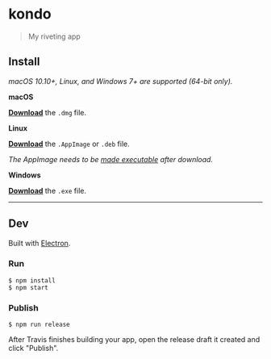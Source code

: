 # kondo

> My riveting app


## Install

*macOS 10.10+, Linux, and Windows 7+ are supported (64-bit only).*

**macOS**

[**Download**](https://github.com/xapphire13/undefined/releases/latest) the `.dmg` file.

**Linux**

[**Download**](https://github.com/xapphire13/undefined/releases/latest) the `.AppImage` or `.deb` file.

*The AppImage needs to be [made executable](http://discourse.appimage.org/t/how-to-make-an-appimage-executable/80) after download.*

**Windows**

[**Download**](https://github.com/xapphire13/undefined/releases/latest) the `.exe` file.


---


## Dev

Built with [Electron](https://electronjs.org).

### Run

```
$ npm install
$ npm start
```

### Publish

```
$ npm run release
```

After Travis finishes building your app, open the release draft it created and click "Publish".
